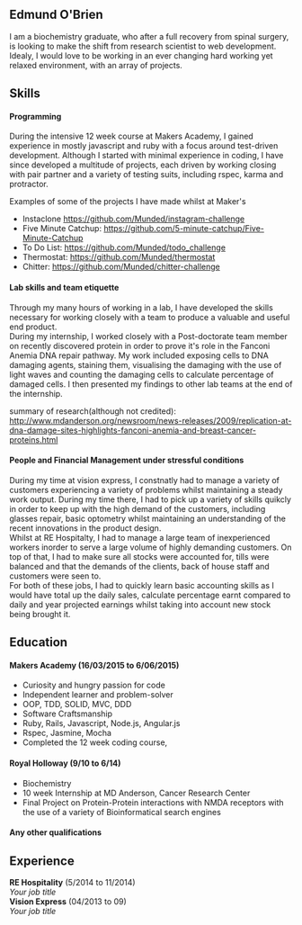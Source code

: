 ## Edmund O'Brien

I am a biochemistry graduate, who after a full recovery from spinal surgery, is looking to make the shift from research scientist to web development.  Idealy, I would love to be working in an ever changing hard working yet relaxed environment, with an array of projects.

## Skills

#### Programming

During the intensive 12 week course at Makers Academy, I gained experience in mostly javascript and ruby with a focus around test-driven development.  Although I started with minimal experience in coding, I have since developed a multitude of projects, each driven by working closing with pair partner and a variety of testing suits, including rspec, karma and protractor.

Examples of some of the projects I have made whilst at Maker's<br>

- Instaclone https://github.com/Munded/instagram-challenge
- Five Minute Catchup: https://github.com/5-minute-catchup/Five-Minute-Catchup<br>
- To Do List: https://github.com/Munded/todo_challenge<br>
- Thermostat: https://github.com/Munded/thermostat
- Chitter: https://github.com/Munded/chitter-challenge

#### Lab skills and team etiquette

  Through my many hours of working in a lab, I have developed the skills necessary for working closely with a team to produce a valuable and useful end product.<br>
  During my internship, I worked closely with a Post-doctorate team member on recently discovered protein in order to prove it's role in the Fanconi Anemia DNA repair pathway.  My work included exposing cells to DNA damaging agents, staining them, visualising the damaging with the use of light waves and counting the damaging cells to calculate percentage of damaged cells.  I then presented my findings to other lab teams at the end of the internship.<br>

summary of research(although not credited): http://www.mdanderson.org/newsroom/news-releases/2009/replication-at-dna-damage-sites-highlights-fanconi-anemia-and-breast-cancer-proteins.html

#### People and Financial Management under stressful conditions<br>

  During my time at vision express, I constnatly had to manage a variety of customers experiencing a variety of problems whilst maintaining a steady work output.  During my time there, I had to pick up a variety of skills quikcly in order to keep up with the high demand of the customers, including glasses repair, basic optometry whilst maintaining an understanding of the recent innovations in the product design.<br>
  Whilst at RE Hospitalty, I had to manage a large team of inexperienced workers inorder to serve a large volume of highly demanding customers.  On top of that, I had to make sure all stocks were accounted for, tills were balanced and that the demands of the clients, back of house staff and customers were seen to.<br>
  For both of these jobs, I had to quickly learn basic accounting skills as I would have total up the daily sales, calculate percentage earnt compared to daily and year projected earnings whilst taking into account new stock being brought it.

## Education

#### Makers Academy (16/03/2015 to 6/06/2015)

- Curiosity and hungry passion for code
- Independent learner and problem-solver
- OOP, TDD, SOLID, MVC, DDD
- Software Craftsmanship
- Ruby, Rails, Javascript, Node.js, Angular.js
- Rspec, Jasmine, Mocha
- Completed the 12 week coding course,

#### Royal Holloway (9/10 to 6/14)

- Biochemistry
- 10 week Internship at MD Anderson, Cancer Research Center
- Final Project on Protein-Protein interactions with NMDA receptors with the use of a variety of Bioinformatical search engines

#### Any other qualifications

## Experience

**RE Hospitality** (5/2014 to 11/2014)    
*Your job title*  
**Vision Express** (04/2013 to 09)   
*Your job title*  
